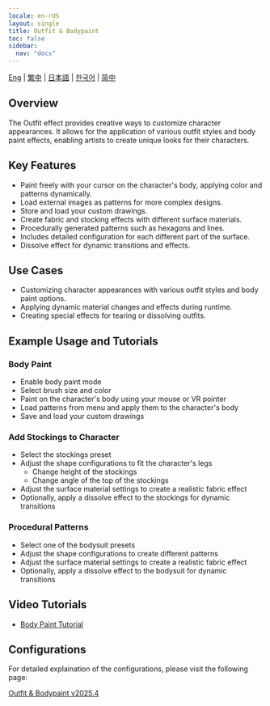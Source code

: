 ```yaml
---
locale: en-rUS
layout: single
title: Outfit & Bodypaint
toc: false
sidebar:
  nav: "docs"
---
```

[Eng](/dancexr/features/outfit.md) | [繁中](/tw/dancexr/features/outfit.md) | [日本語](/jp/dancexr/features/outfit.md) | [한국어](/kr/dancexr/features/outfit.md) | [简中](/zh/dancexr/features/outfit.md)


## Overview
The Outfit effect provides creative ways to customize character appearances. It allows for the application of various outfit styles and body paint effects, enabling artists to create unique looks for their characters.

## Key Features
- Paint freely with your cursor on the character's body, applying color and patterns dynamically.
- Load external images as patterns for more complex designs.
- Store and load your custom drawings.
- Create fabric and stocking effects with different surface materials.
- Procedurally generated patterns such as hexagons and lines.
- Includes detailed configuration for each different part of the surface.
- Dissolve effect for dynamic transitions and effects.

## Use Cases
- Customizing character appearances with various outfit styles and body paint options.
- Applying dynamic material changes and effects during runtime.
- Creating special effects for tearing or dissolving outfits.

## Example Usage and Tutorials

### Body Paint
- Enable body paint mode
- Select brush size and color
- Paint on the character's body using your mouse or VR pointer
- Load patterns from menu and apply them to the character's body
- Save and load your custom drawings

### Add Stockings to Character
- Select the stockings preset
- Adjust the shape configurations to fit the character's legs
    - Change height of the stockings
    - Change angle of the top of the stockings
- Adjust the surface material settings to create a realistic fabric effect
- Optionally, apply a dissolve effect to the stockings for dynamic transitions

### Procedural Patterns
- Select one of the bodysuit presets
- Adjust the shape configurations to create different patterns
- Adjust the surface material settings to create a realistic fabric effect
- Optionally, apply a dissolve effect to the bodysuit for dynamic transitions

## Video Tutorials
- [Body Paint Tutorial](https://www.youtube.com/watch?v=chHk9--cUYE)


## Configurations

For detailed explaination of the configurations, please visit the following page:

[Outfit & Bodypaint v2025.4](/dancexr/menu/2025.4/actor/outfit)

